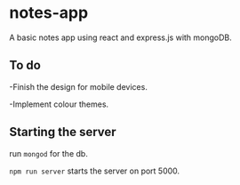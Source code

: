 # notes-app
A basic notes app using react and express.js with mongoDB.

## To do
-Finish the design for mobile devices.

-Implement colour themes.

## Starting the server
run `mongod` for the db.

`npm run server` starts the server on port 5000.

